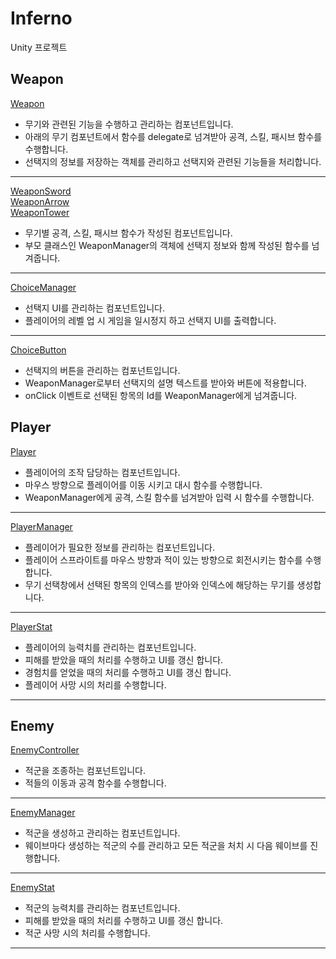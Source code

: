 # Inferno
Unity 프로젝트  
## Weapon
[Weapon](https://github.com/hourglass/Inferno/blob/main/Assets/Script/Weapon/Weapon.cs)  
- 무기와 관련된 기능을 수행하고 관리하는 컴포넌트입니다.  
- 아래의 무기 컴포넌트에서 함수를 delegate로 넘겨받아 공격, 스킬, 패시브 함수를 수행합니다.  
- 선택지의 정보를 저장하는 객체를 관리하고 선택지와 관련된 기능들을 처리합니다.  
---
[WeaponSword](https://github.com/hourglass/Inferno/blob/main/Assets/Script/Weapon/WeaponSword.cs)  
[WeaponArrow](https://github.com/hourglass/Inferno/blob/main/Assets/Script/Weapon/WeaponArrow.cs)  
[WeaponTower](https://github.com/hourglass/Inferno/blob/main/Assets/Script/Weapon/WeaponTower.cs)  
- 무기별 공격, 스킬, 패시브 함수가 작성된 컴포넌트입니다.  
- 부모 클래스인 WeaponManager의 객체에 선택지 정보와 함께 작성된 함수를 넘겨줍니다.  
---
[ChoiceManager](https://github.com/hourglass/Inferno/blob/main/Assets/Script/System/ChoiceManager.cs)
- 선택지 UI를 관리하는 컴포넌트입니다.  
- 플레이어의 레벨 업 시 게임을 일시정지 하고 선택지 UI를 출력합니다.  
---
[ChoiceButton](https://github.com/hourglass/Inferno/blob/main/Assets/Script/System/ChoiceButton.cs)  
- 선택지의 버튼을 관리하는 컴포넌트입니다.  
- WeaponManager로부터 선택지의 설명 텍스트를 받아와 버튼에 적용합니다.  
- onClick 이벤트로 선택된 항목의 Id를 WeaponManager에게 넘겨줍니다.
## Player
[Player](https://github.com/hourglass/Inferno/blob/main/Assets/Script/Player/Player.cs)  
- 플레이어의 조작 담당하는 컴포넌트입니다.  
- 마우스 방향으로 플레이어를 이동 시키고 대시 함수를 수행합니다.  
- WeaponManager에게 공격, 스킬 함수를 넘겨받아 입력 시 함수를 수행합니다.  
---
[PlayerManager](https://github.com/hourglass/Inferno/blob/main/Assets/Script/Player/PlayerManager.cs)  
- 플레이어가 필요한 정보를 관리하는 컴포넌트입니다.  
- 플레이어 스프라이트를 마우스 방향과 적이 있는 방향으로 회전시키는 함수를 수행합니다.  
- 무기 선택창에서 선택된 항목의 인덱스를 받아와 인덱스에 해당하는 무기를 생성합니다.  
---
[PlayerStat](https://github.com/hourglass/Inferno/blob/main/Assets/Script/Player/PlayerStat.cs)  
- 플레이어의 능력치를 관리하는 컴포넌트입니다.
- 피해를 받았을 때의 처리를 수행하고 UI를 갱신 합니다.
- 경험치를 얻었을 때의 처리를 수행하고 UI를 갱신 합니다.
- 플레이어 사망 시의 처리를 수행합니다.
---
## Enemy
[EnemyController](https://github.com/hourglass/Inferno/blob/main/Assets/Script/Enemy/EnemyController.cs)  
- 적군을 조종하는 컴포넌트입니다.
- 적들의 이동과 공격 함수를 수행합니다.
---
[EnemyManager](https://github.com/hourglass/Inferno/blob/main/Assets/Script/Enemy/EnemyManager.cs)  
- 적군을 생성하고 관리하는 컴포넌트입니다.  
- 웨이브마다 생성하는 적군의 수를 관리하고 모든 적군을 처치 시 다음 웨이브를 진행합니다.  
---
[EnemyStat](https://github.com/hourglass/Inferno/blob/main/Assets/Script/Enemy/EnemyStat.cs)  
- 적군의 능력치를 관리하는 컴포넌트입니다.
- 피해를 받았을 때의 처리를 수행하고 UI를 갱신 합니다.
- 적군 사망 시의 처리를 수행합니다.
---
